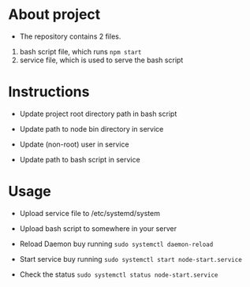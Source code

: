 # About project

- The repository contains 2 files.

1. bash script file, which runs `npm start`
2. service file, which is used to serve the bash script

# Instructions

- Update project root directory path in bash script

- Update path to node bin directory in service

- Update (non-root) user in service

- Update path to bash script in service

# Usage

- Upload service file to /etc/systemd/system

- Upload bash script to somewhere in your server

- Reload Daemon buy running `sudo systemctl daemon-reload`

- Start service buy running `sudo systemctl start node-start.service`

- Check the status `sudo systemctl status node-start.service`